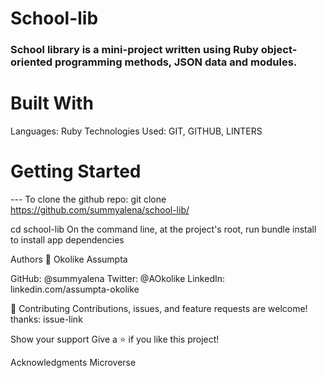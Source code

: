 # School-lib
### School library is a mini-project written using Ruby object-oriented programming methods, JSON data and modules.

# Built With
Languages: Ruby
Technologies Used: GIT, GITHUB, LINTERS

# Getting Started
--- To clone the github repo: git clone https://github.com/summyalena/school-lib/

cd school-lib
On the command line, at the project's root, run bundle install to install app dependencies

Authors
👤 Okolike Assumpta

GitHub: @summyalena
Twitter: @AOkolike
LinkedIn: linkedin.com/assumpta-okolike

🤝 Contributing
Contributions, issues, and feature requests are welcome! thanks: issue-link

Show your support
Give a ⭐️ if you like this project!

Acknowledgments
Microverse